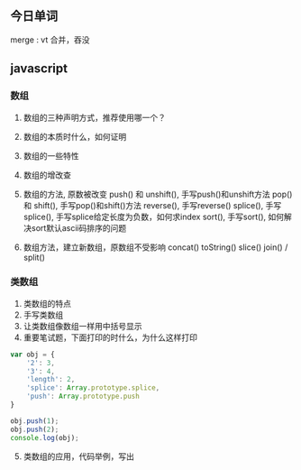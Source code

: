 ## 今日单词
merge : vt 合并，吞没

## javascript
### 数组
1. 数组的三种声明方式，推荐使用哪一个？
2. 数组的本质时什么，如何证明
3. 数组的一些特性
4. 数组的增改查
5. 数组的方法, 原数被改变
push() 和 unshift(), 手写push()和unshift方法
pop() 和 shift(), 手写pop()和shift()方法
reverse(), 手写reverse()
splice(), 手写splice(), 手写splice给定长度为负数，如何求index
sort(), 手写sort(), 如何解决sort默认ascii码排序的问题

6. 数组方法，建立新数组，原数组不受影响
concat()
toString()
slice()
join() / split()

### 类数组
1. 类数组的特点
2. 手写类数组
3. 让类数组像数组一样用中括号显示
4. 重要笔试题，下面打印的时什么，为什么这样打印
```js
var obj = {
    '2': 3,
    '3': 4,
    'length': 2,
    'splice': Array.prototype.splice,
    'push': Array.prototype.push
}

obj.push(1);
obj.push(2);
console.log(obj);
```
5. 类数组的应用，代码举例，写出

